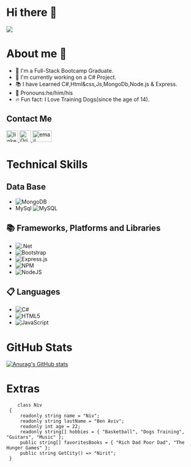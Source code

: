 # Hi there 👋
![](https://komarev.com/ghpvc/?username=your-github-username&label=Nice+To+Meet+You!+You+Are+Visitor+num)


# About me 🙋
 * 🎒 I'm a Full-Stack Bootcamp Graduate.
 * 💚 I'm currently working on a C# Project.
 * 📚 I have Learned C#,Html&css,Js,MongoDb,Node.js & Express.
 * 🎀 Pronouns:he/him/his
 * 🔥 Fun fact: I Love Training Dogs(since the age of 14).

 ## Contact Me
<a href="https://www.linkedin.com/in/niv-ben-aviv-b37b871b4/">
 <img alt="linkedin" src="https://github.com/yushi1007/yushi1007/blob/main/images/linkedin.png?raw=true"
width=30" >
 </a>
         
 <a href="https://www.instagram.com/niv.benaviv/">
<img alt="Qries" src="https://github.com/yushi1007/yushi1007/blob/main/images/instagram.png?raw=true"
 width=30">
  </a>
  
   <a href="https://mail.google.com/mail/u/0/?tab=wm#inbox">
<img alt="email" src="https://www.howtogeek.com/wp-content/uploads/2019/03/gmail-1.png?width=1198&trim=1,1&bg-color=000&pad=1,1"
 width=50" height=30>
  </a>
        

# Technical Skills

## Data Base
* ![MongoDB](https://img.shields.io/badge/MongoDB-%234ea94b.svg?style=for-the-badge&logo=mongodb&logoColor=white)
* MySql ![MySQL](https://img.shields.io/badge/mysql-%2300f.svg?style=for-the-badge&logo=mysql&logoColor=white)

## 📚 Frameworks, Platforms and Libraries
* ![.Net](https://img.shields.io/badge/.NET-5C2D91?style=for-the-badge&logo=.net&logoColor=white)
* ![Bootstrap](https://img.shields.io/badge/bootstrap-%23563D7C.svg?style=for-the-badge&logo=bootstrap&logoColor=white)
* ![Express.js](https://img.shields.io/badge/express.js-%23404d59.svg?style=for-the-badge&logo=express&logoColor=%2361DAFB)
* ![NPM](https://img.shields.io/badge/NPM-%23000000.svg?style=for-the-badge&logo=npm&logoColor=white)
* ![NodeJS](https://img.shields.io/badge/node.js-6DA55F?style=for-the-badge&logo=node.js&logoColor=white)

## 📋 Languages
* ![C#](https://img.shields.io/badge/c%23-%23239120.svg?style=for-the-badge&logo=c-sharp&logoColor=white)
* ![HTML5](https://img.shields.io/badge/html5-%23E34F26.svg?style=for-the-badge&logo=html5&logoColor=white)
* ![JavaScript](https://img.shields.io/badge/javascript-%23323330.svg?style=for-the-badge&logo=javascript&logoColor=%23F7DF1E)




# GitHub Stats
[![Anurag's GitHub stats](https://github-readme-stats.vercel.app/api?username=Nivben22)](https://github.com/anuraghazra/github-readme-stats)


# Extras 
          
   ```
       class Niv
    {
        readonly string name = "Niv";
        readonly string lastName = "Ben Aviv";
        readonly int age = 22;
        readonly string[] hobbies = { "Basketball", "Dogs Training", "Guitars", "Music" };
        public string[] favoritesBooks = { "Rich Dad Poor Dad", "The Hunger Games" };
        public string GetCity() => "Nirit";
    }

   ```

